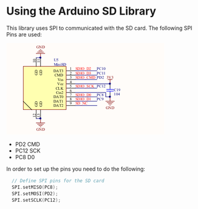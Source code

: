# Using the Arduino SD Library

This library uses SPI to communicated with the SD card.
The following SPI Pins are used:

![board](SD-TF.png)

- PD2 CMD
- PC12 SCK
- PC8 D0

In order to set up the pins you need to do the following:

```C++
  // Define SPI pins for the SD card
  SPI.setMISO(PC8);
  SPI.setMOSI(PD2);
  SPI.setSCLK(PC12);
```